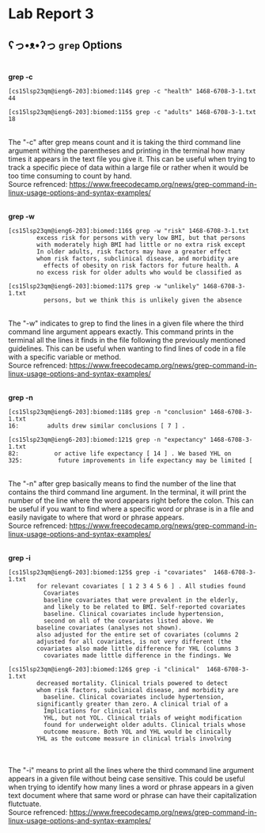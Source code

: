 # Lab Report 3 <br>
## ʕっ•ᴥ•ʔっ `grep` Options <br> <br> 
**grep -c**
```
[cs15lsp23qm@ieng6-203]:biomed:114$ grep -c "health" 1468-6708-3-1.txt
44
```
```
[cs15lsp23qm@ieng6-203]:biomed:115$ grep -c "adults" 1468-6708-3-1.txt
18
```
<br> The "-c" after grep means count and it is taking the third command line argument withing the parentheses and printing in the terminal how many times it appears in the text file you give it. This can be useful when trying to track a specific piece of data within a large file or rather when it would be too time consuming to count by hand. <br>
Source refrenced: https://www.freecodecamp.org/news/grep-command-in-linux-usage-options-and-syntax-examples/
<br><br>

**grep -w**
```
[cs15lsp23qm@ieng6-203]:biomed:116$ grep -w "risk" 1468-6708-3-1.txt
        excess risk for persons with very low BMI, but that persons
        with moderately high BMI had little or no extra risk except
        In older adults, risk factors may have a greater effect
        whom risk factors, subclinical disease, and morbidity are
          effects of obesity on risk factors for future health. A
        no excess risk for older adults who would be classified as
```
```
[cs15lsp23qm@ieng6-203]:biomed:117$ grep -w "unlikely" 1468-6708-3-1.txt
          persons, but we think this is unlikely given the absence
```
<br> The "-w" indicates to grep to find the lines in a given file where the third command line argument appears exactly. This command prints in the terminal all the lines it finds in the file following the previously mentioned guidelines. This can be useful when wanting to find lines of code in a file with a specific variable or method.  <br>
Source refrenced: https://www.freecodecamp.org/news/grep-command-in-linux-usage-options-and-syntax-examples/
<br><br>

**grep -n**
```
[cs15lsp23qm@ieng6-203]:biomed:118$ grep -n "conclusion" 1468-6708-3-1.txt
16:        adults drew similar conclusions [ 7 ] .
```
```
[cs15lsp23qm@ieng6-203]:biomed:121$ grep -n "expectancy" 1468-6708-3-1.txt
82:          or active life expectancy [ 14 ] . We based YHL on
325:          future improvements in life expectancy may be limited [
```
<br> The "-n" after grep basically means to find the number of the line that contains the third command line argument. In the terminal, it will print the number of the line where the word appears right before the colon. This can be useful if you want to find where a specific word or phrase is in a file and easily navigate to where that word or phrase appears. <br>
Source refrenced: https://www.freecodecamp.org/news/grep-command-in-linux-usage-options-and-syntax-examples/
<br><br>

**grep -i**
```
[cs15lsp23qm@ieng6-203]:biomed:125$ grep -i "covariates"  1468-6708-3-1.txt
        for relevant covariates [ 1 2 3 4 5 6 ] . All studies found
          Covariates
          baseline covariates that were prevalent in the elderly,
          and likely to be related to BMI. Self-reported covariates
          baseline. Clinical covariates include hypertension,
          second on all of the covariates listed above. We
        baseline covariates (analyses not shown).
        also adjusted for the entire set of covariates (columns 2
        adjusted for all covariates, is not very different (the
        covariates also made little difference for YHL (columns 3
          covariates made little difference in the findings. We
```
```
[cs15lsp23qm@ieng6-203]:biomed:126$ grep -i "clinical"  1468-6708-3-1.txt
        decreased mortality. Clinical trials powered to detect
        whom risk factors, subclinical disease, and morbidity are
          baseline. Clinical covariates include hypertension,
        significantly greater than zero. A clinical trial of a
          Implications for clinical trials
          YHL, but not YOL. Clinical trials of weight modification
          found for underweight older adults. Clinical trials whose
          outcome measure. Both YOL and YHL would be clinically
        YHL as the outcome measure in clinical trials involving
```

<br><br> The "-i" means to print all the lines where the third command line argument appears in a given file without being case sensitive. This could be useful when trying to identify how many lines a word or phrase appears in a given text document where that same word or phrase can have their capitalization flutctuate.  <br>
Source refrenced: https://www.freecodecamp.org/news/grep-command-in-linux-usage-options-and-syntax-examples/
<br><br>




